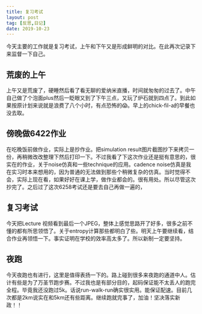 ```yaml
---
title: 复习考试
layout: post
tag: [反思,日记]
date: 2019-10-23
---
```

今天主要的工作就是复习考试，上午和下午又是形成鲜明的对比。在此再次记录下来监督一下自己。
## 荒废的上午
上午又是荒废了，硬睡然后看了看无聊的爱纳米直播，时间就匆匆的过去了。中午自己做了个泡面plus然后一眨眼又到了下午三点，又玩了炉石就到四点了。到此如果按原计划来说就是浪费了八个小时，有点恐怖的😱。早上的chick-fil-a的早餐也没去取。
## 傍晚做6422作业
在吃晚饭前做作业，实际上是抄作业。把simulation result图片截图抄下来拷贝一份，再稍微改改整理下然后打印一下。不过我看了下这次作业还是挺有意思的，很实在的作业，关于noise仿真和一些technique的应用。cadence noise仿真是我在实习时本来想用的，因为普通的无法做到那些个稍微复杂的仿真。当时觉得不会，实际上现在看，如果好好在课上学，做作业都会的。很有用处。所以尽管这次抄完了。之后过了这次6258考试还是要去自己再做一遍的，
## 复习考试
今天把Lecture 视频看到最后一个JPEG，整体上感觉思路开了好多，很多之前不懂的都有所思领悟了。关于entropy计算那些都明白了些。明天上午要继续看，结合作业再领悟一下。事实证明在学校的效率高太多了。所以新制一定要坚持。
## 夜跑
今天夜跑也有进行，这里是值得表扬一下的。路上碰到很多来夜跑的通道中人。估计有些是为了万圣节跑步赛。不过我也是有部分目的，起码保证能不太丢人的跑完全程。毕竟我还没跑过5k。话说run-walk-run确实很实用。能保证配速。目前几次都是2km说实在和5km还有些距离。继续跑就完事了，加油！坚决落实新政！！